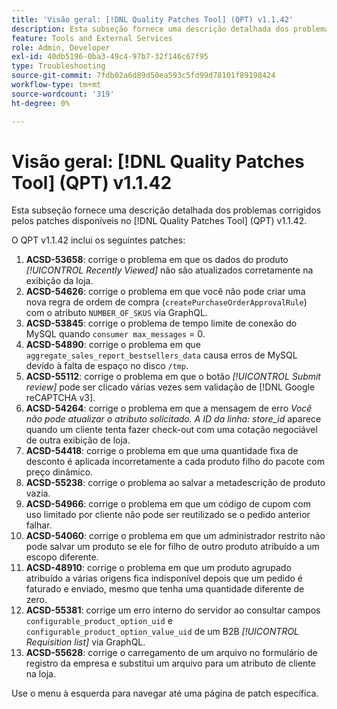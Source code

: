 ```yaml
---
title: 'Visão geral: [!DNL Quality Patches Tool] (QPT) v1.1.42'
description: Esta subseção fornece uma descrição detalhada dos problemas corrigidos pelos patches disponíveis no  [!DNL Quality Patches Tool] (QPT) v1.1.42.
feature: Tools and External Services
role: Admin, Developer
exl-id: 40db5196-0ba3-49c4-97b7-32f146c67f95
type: Troubleshooting
source-git-commit: 7fdb02a6d89d50ea593c5fd99d78101f89198424
workflow-type: tm+mt
source-wordcount: '319'
ht-degree: 0%

---
```


# Visão geral: [!DNL Quality Patches Tool] (QPT) v1.1.42

Esta subseção fornece uma descrição detalhada dos problemas corrigidos pelos patches disponíveis no [!DNL Quality Patches Tool] (QPT) v1.1.42.

O QPT v1.1.42 inclui os seguintes patches:

1. **ACSD-53658**: corrige o problema em que os dados do produto *[!UICONTROL Recently Viewed]* não são atualizados corretamente na exibição da loja.
1. **ACSD-54626**: corrige o problema em que você não pode criar uma nova regra de ordem de compra (`createPurchaseOrderApprovalRule`) com o atributo `NUMBER_OF_SKUS` via GraphQL.
1. **ACSD-53845**: corrige o problema de tempo limite de conexão do MySQL quando `consumer max_messages` = 0.
1. **ACSD-54890**: corrige o problema em que `aggregate_sales_report_bestsellers_data` causa erros de MySQL devido à falta de espaço no disco `/tmp`.
1. **ACSD-55112**: corrige o problema em que o botão *[!UICONTROL Submit review]* pode ser clicado várias vezes sem validação de [!DNL Google reCAPTCHA v3].
1. **ACSD-54264**: corrige o problema em que a mensagem de erro *Você não pode atualizar o atributo solicitado. A ID da linha: store_id* aparece quando um cliente tenta fazer check-out com uma cotação negociável de outra exibição de loja.
1. **ACSD-54418**: corrige o problema em que uma quantidade fixa de desconto é aplicada incorretamente a cada produto filho do pacote com preço dinâmico.
1. **ACSD-55238**: corrige o problema ao salvar a metadescrição de produto vazia.
1. **ACSD-54966**: corrige o problema em que um código de cupom com uso limitado por cliente não pode ser reutilizado se o pedido anterior falhar.
1. **ACSD-54060**: corrige o problema em que um administrador restrito não pode salvar um produto se ele for filho de outro produto atribuído a um escopo diferente.
1. **ACSD-48910**: corrige o problema em que um produto agrupado atribuído a várias origens fica indisponível depois que um pedido é faturado e enviado, mesmo que tenha uma quantidade diferente de zero.
1. **ACSD-55381**: corrige um erro interno do servidor ao consultar campos `configurable_product_option_uid` e `configurable_product_option_value_uid` de um B2B *[!UICONTROL Requisition list]* via GraphQL.
1. **ACSD-55628**: corrige o carregamento de um arquivo no formulário de registro da empresa e substitui um arquivo para um atributo de cliente na loja.

Use o menu à esquerda para navegar até uma página de patch específica.
